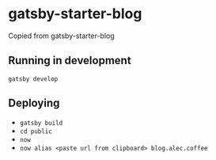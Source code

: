 # gatsby-starter-blog

Copied from gatsby-starter-blog

## Running in development
`gatsby develop`


## Deploying

* `gatsby build`
* `cd public`
* `now`
* `now alias <paste url from clipboard> blog.alec.coffee`
